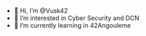 - 👋 Hi, I’m @Vusk42
- 👀 I’m interested in Cyber Security and DCN
- 🌱 I’m currently learning in 42Angouleme

<!---
Vusk42/Vusk42 is a ✨ special ✨ repository because its `README.md` (this file) appears on your GitHub profile.
You can click the Preview link to take a look at your changes.
--->

